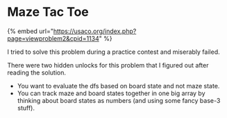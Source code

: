 # Maze Tac Toe

{% embed url="https://usaco.org/index.php?page=viewproblem2&cpid=1134" %}

I tried to solve this problem during a practice contest and miserably failed.&#x20;

There were two hidden unlocks for this problem that I figured out after reading the solution.

* You want to evaluate the dfs based on board state and not maze state.
* You can track maze and board states together in one big array by thinking about board states as numbers (and using some fancy base-3 stuff). &#x20;
